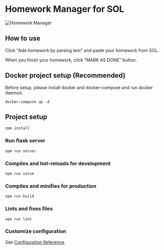 # Homework Manager for SOL

![Homework Manager](https://i.imgur.com/EkZY2jj.png)

## How to use

Click "Add homework by parsing text" and paste your homework from SOL.

When you finish your homework, click "MARK AS DONE" button.

## Docker project setup (Recommended)

Before setup, please install docker and docker-compose and run docker daemon.

```
docker-compose up -d
```
## Project setup

```
npm install
```

### Run flask server

```
npm run server
```

### Compiles and hot-reloads for development

```
npm run serve
```
### Compiles and minifies for production

```
npm run build
```

### Lints and fixes files

```
npm run lint
```

### Customize configuration

See [Configuration Reference](https://cli.vuejs.org/config/).
